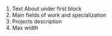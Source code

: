 1. Text About under first block
2. Main fields of work and specialization
3. Projects description
4. Max width
